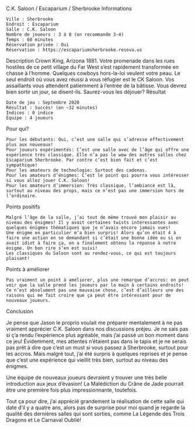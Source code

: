 
C.K. Saloon / Escaparium / Sherbrooke
Informations

    Ville : Sherbrooke
    Endroit : Escaparium
    Salle : C.K. Saloon
    Nombre de joueurs : 3 à 8 (on recommande 3-4)
    Temps : 60 minutes
    Réservation privée : Oui
    Réservation : https://escapariumsherbrooke.resova.us

 
Description
Crown King, Arizona 1881. Votre promenade dans les rues hostiles de ce petit village du Far West s’est rapidement transformée en chasse à l’homme. Quelques cowboys hors-la-loi veulent votre peau. Le seul endroit où vous avez réussi à vous réfugier est le CK Saloon. Vos assaillants vous attendent patiemment à l’entrée de la bâtisse. Vous devrez bien sortir un jour, se disent-ils. Saurez-vous les déjouer?
Résultat

    Date de jeu : Septembre 2020
    Résultat : Succès! (en ~32 minutes)
    Indices : 0 indice
    Équipe : 4 joueurs

Pour qui?

    Pour les débutants: Oui, c’est une salle qui s’adresse effectivement plus aux nouveaux!
    Pour joueurs expérimentés: C’est une salle avec de l’âge qui offre une expérience très classique. Elle n’a pas le wow des autres salles chez Escaparium Sherbrooke. Par contre c’est bien fait et c’est sympathique!
    Pour les amateurs de technologie: Surtout des cadenas.
    Pour les amateurs d’énigmes: C’est le point qui pourra vous intéresser si vous allez jouer C.K. Saloon!
    Pour les amateurs d’immersion: Très classique, l’ambiance est là, surtout au niveau des props, mais ce n’est pas une immersion hors de l’ordinaire.

 Points positifs

    Malgré l’âge de la salle, j’ai tout de même trouvé mon plaisir au niveau des énigmes! Il y avait certaines twists intéressantes avec quelques énigmes thématiques que je n’avais encore jamais vues!
    Une énigme en particulier m’a bien surpris! Alors qu’on était 4 à faire une action en se demandant si c’était une bonne idée ou si on avait idiot à faire ça, on a finalement obtenu la réponse à notre énigme. Un bon rire s’en est suivi!
    Les classiques du Saloon sont au rendez-vous, ce qui est toujours plaisant!

Points à améliorer

    Pas vraiment un point à améliorer, plus une remarque d’accros: on peut voir que la salle prend les joueurs par la main à certains endroits! Ce n’est absolument pas une mauvaise chose, c’est d’ailleurs une des raisons qui me fait croire que ça peut être intéressant pour de nouveaux joueurs.

Conclusion

Je pense que Jason le proprio voulait me préparer mentalement à ne pas vraiment apprécier C.K. Saloon dans nos discussions préjeu. Je ne sais pas si ç’a rendu l’expérience plus agréable, mais j’ai passé un bon moment dans ce jeu! Évidemment, mes attentes n’étaient pas dans le tapis et je ne serais pas prêt à dire que c’est un must si vous passez à Sherbrooke, surtout pour les accros. Mais malgré tout, j’ai été surpris à quelques reprises et je pense que c’est une expérience qui vieillit très bien, surtout au niveau des énigmes.

Une équipe de nouveaux joueurs devraient y trouver une très belle introduction aux jeux d’évasion! La Malédiction du Crâne de Jade pourrait être une première fois plus impressionnante, toutefois.

Tout ça pour dire, j’ai apprécié grandement la réalisation de cette salle qui date d’il y a quatre ans, alors pas de surprise pour moi quand je regarde la qualité des dernières salles qui sont sorties, comme La Légende des Trois Dragons et Le Carnaval Oublié!
